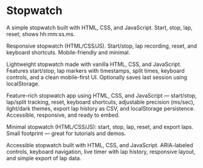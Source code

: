 # Stopwatch

A simple stopwatch built with HTML, CSS, and JavaScript. Start, stop, lap, reset; shows hh:mm:ss.ms.

Responsive stopwatch (HTML/CSS/JS). Start/stop, lap recording, reset, and keyboard shortcuts. Mobile-friendly and minimal.


Lightweight stopwatch made with vanilla HTML, CSS, and JavaScript. Features start/stop, lap markers with timestamps, split times, keyboard controls, and a clean mobile-first UI. Optionally saves last session using localStorage.


Feature-rich stopwatch app using HTML, CSS, and JavaScript — start/stop, lap/split tracking, reset, keyboard shortcuts, adjustable precision (ms/sec), light/dark themes, export lap history as CSV, and localStorage persistence. Accessible, responsive, and ready to embed.


Minimal stopwatch (HTML/CSS/JS): start, stop, lap, reset, and export laps. Small footprint — great for tutorials and demos.


Accessible stopwatch built with HTML, CSS, and JavaScript. ARIA-labeled controls, keyboard navigation, live timer with lap history, responsive layout, and simple export of lap data.
